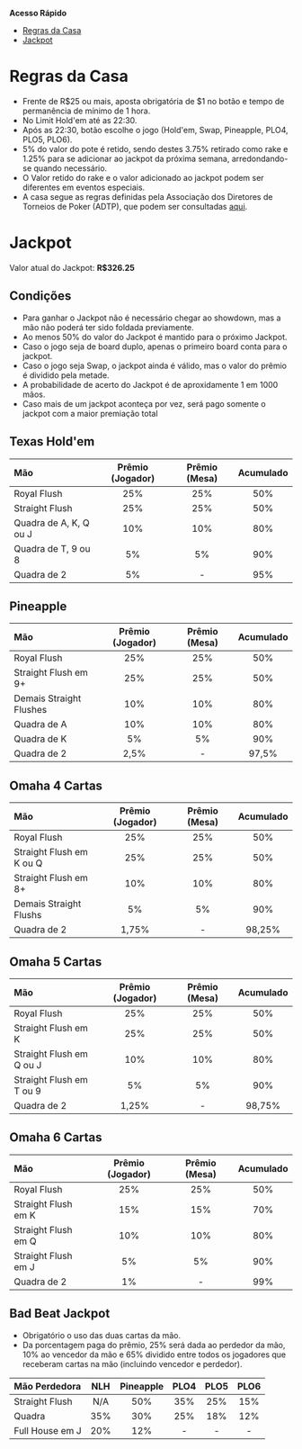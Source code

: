 **Acesso Rápido**
- [Regras da Casa](index.md#regras-da-casa)
- [Jackpot](index.md#jackpot)

# Regras da Casa

- Frente de R$25 ou mais, aposta obrigatória de $1 no botão e tempo de permanência de mínimo de 1 hora.
- No Limit Hold'em até as 22:30.
- Após as 22:30, botão escolhe o jogo (Hold'em, Swap, Pineapple, PLO4, PLO5, PLO6).
- 5% do valor do pote é retido, sendo destes 3.75% retirado como rake e 1.25% para se adicionar ao jackpot da próxima semana, arredondando-se quando necessário.
- O Valor retido do rake e o valor adicionado ao jackpot podem ser diferentes em eventos especiais.
- A casa segue as regras definidas pela Associação dos Diretores de Torneios de Poker (ADTP), que podem ser consultadas [aqui](regras.pdf).

# Jackpot
Valor atual do Jackpot: **R$326.25**

## Condições
- Para ganhar o Jackpot não é necessário chegar ao showdown, mas a mão não poderá ter sido foldada previamente.
- Ao menos 50% do valor do Jackpot é mantido para o próximo Jackpot.
- Caso o jogo seja de board duplo, apenas o primeiro board conta para o jackpot.
- Caso o jogo seja Swap, o jackpot ainda é válido, mas o valor do prêmio é dividido pela metade.
- A probabilidade de acerto do Jackpot é de aproxidamente 1 em 1000 mãos.
- Caso mais de um jackpot aconteça por vez, será pago somente o jackpot com a maior premiação total
## Texas Hold'em

| Mão | Prêmio (Jogador) | Prêmio (Mesa) | Acumulado |
| :-- | :--:| :--: | :--: |
| Royal Flush | 25% | 25% | 50% |
| Straight Flush | 25% | 25% | 50% |
| Quadra de A, K, Q ou J | 10% | 10% | 80% |
| Quadra de T, 9 ou 8 | 5% | 5% | 90% |
| Quadra de 2 | 5% | - | 95% |

## Pineapple

| Mão | Prêmio (Jogador) | Prêmio (Mesa) | Acumulado |
| :-- | :--:| :--: | :--: |
| Royal Flush | 25% | 25% | 50% |
| Straight Flush em 9+ | 25% | 25% | 50% |
| Demais Straight Flushes | 10% | 10% | 80% |
| Quadra de A | 10% | 10% | 80% |
| Quadra de K | 5% | 5% | 90% |
| Quadra de 2 | 2,5% | - | 97,5% |

## Omaha 4 Cartas

| Mão | Prêmio (Jogador) | Prêmio (Mesa) | Acumulado |
| :-- | :--:| :--: | :--: |
| Royal Flush | 25% | 25% | 50% |
| Straight Flush em K ou Q | 25% | 25% | 50% |
| Straight Flush em 8+ | 10% | 10% | 80% |
| Demais Straight Flushs | 5% | 5% | 90% |
| Quadra de 2 | 1,75% | - | 98,25% |

## Omaha 5 Cartas

| Mão | Prêmio (Jogador) | Prêmio (Mesa) | Acumulado |
| :-- | :--:| :--: | :--: |
| Royal Flush | 25% | 25% | 50% |
| Straight Flush em K | 25% | 25% | 50% |
| Straight Flush em Q ou J | 10% | 10% | 80% |
| Straight Flush em T ou 9 | 5% | 5% | 90% |
| Quadra de 2 | 1,25% | - | 98,75% |

## Omaha 6 Cartas

| Mão | Prêmio (Jogador) | Prêmio (Mesa) | Acumulado |
| :-- | :--:| :--: | :--: |
| Royal Flush | 25% | 25% | 50% |
| Straight Flush em K | 15% | 15% | 70% |
| Straight Flush em Q | 10% | 10% | 80% |
| Straight Flush em J | 5% | 5% | 90% |
| Quadra de 2 | 1% | - | 99% |

## Bad Beat Jackpot
- Obrigatório o uso das duas cartas da mão.
- Da porcentagem paga do prêmio, 25% será dada ao perdedor da mão, 10% ao vencedor da mão e 65% dividido entre todos os jogadores que receberam cartas na mão (incluindo vencedor e perdedor).

| Mão Perdedora | NLH | Pineapple | PLO4 | PLO5 | PLO6 |
| :-- | :--:| :--: | :--: | :--: | :--: |
| Straight Flush | N/A | 50% | 35% | 25% | 15% |
| Quadra | 35% | 30% | 25% | 18% | 12% |
| Full House em J | 20% | 12% | - | - | - |
